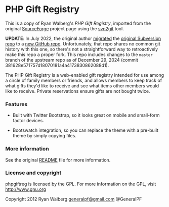 # PHP Gift Registry

This is a copy of Ryan Walberg's *PHP Gift Registry*, imported from the
original [SourceForge](https://sourceforge.net/projects/phpgiftreg/) project
page using the [svn2git](https://github.com/svn-all-fast-export/svn2git) tool.

**UPDATE**: In July 2022, the original author
[migrated](https://sourceforge.net/p/phpgiftreg/discussion/379976/thread/0563b6a3b4/)
the [original Subversion repo](https://sourceforge.net/p/phpgiftreg/code/) to a
[new GitHub repo](https://github.com/generalpf/phpgiftreg). Unfortunately, that
repo shares no common git history with this one, so there's not a
straightforward way to retroactively make this repo a proper fork. This repo
includes changes to the `master` branch of the upstream repo as of December 29,
2024 (commit 381628e571757d18070181a4a4173830862088d1).

The PHP Gift Registry is a web-enabled gift registry intended for use among a
circle of family members or friends, and allows members to keep track of what
gifts they'd like to receive and see what items other members would like to
receive. Private reservations ensure gifts are not bought twice.

### Features

* Built with Twitter Bootstrap, so it looks great on mobile and small-form
  factor devices.

* Bootswatch integration, so you can replace the theme with a pre-built theme
  by simply copying files.

### More information

See the original [README](src/README) file for more information.

### License and copyright

phpgiftreg is licensed by the GPL.  For more information on the GPL, visit
http://www.gnu.org

Copyright 2012 Ryan Walberg <generalpf@gmail.com> @GeneralPF

